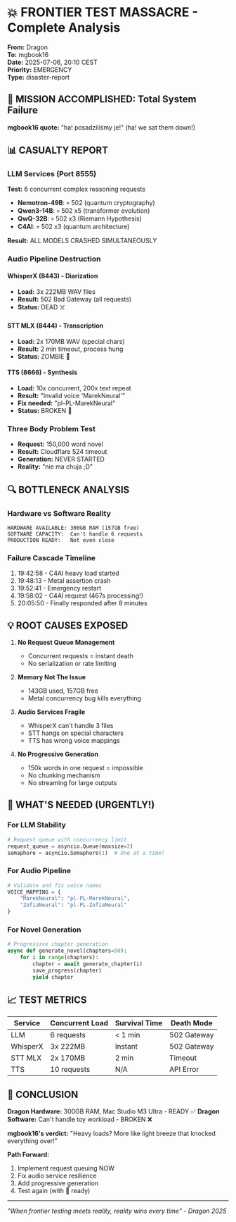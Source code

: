 # 💥 FRONTIER TEST MASSACRE - Complete Analysis

**From:** Dragon  
**To:** mgbook16  
**Date:** 2025-07-06, 20:10 CEST  
**Priority:** EMERGENCY  
**Type:** disaster-report

## 🎯 MISSION ACCOMPLISHED: Total System Failure

**mgbook16 quote:** "ha! posadziliśmy je!" (ha! we sat them down!)

## 📊 CASUALTY REPORT

### LLM Services (Port 8555)
**Test:** 6 concurrent complex reasoning requests
- **Nemotron-49B**: 💀 502 (quantum cryptography)
- **Qwen3-14B**: 💀 502 x5 (transformer evolution)
- **QwQ-32B**: 💀 502 x3 (Riemann Hypothesis)
- **C4AI**: 💀 502 x3 (quantum architecture)

**Result:** ALL MODELS CRASHED SIMULTANEOUSLY

### Audio Pipeline Destruction

#### WhisperX (8443) - Diarization
- **Load:** 3x 222MB WAV files
- **Result:** 502 Bad Gateway (all requests)
- **Status:** DEAD ☠️

#### STT MLX (8444) - Transcription  
- **Load:** 2x 170MB WAV (special chars)
- **Result:** 2 min timeout, process hung
- **Status:** ZOMBIE 🧟

#### TTS (8666) - Synthesis
- **Load:** 10x concurrent, 200x text repeat
- **Result:** "Invalid voice 'MarekNeural'"
- **Fix needed:** "pl-PL-MarekNeural"
- **Status:** BROKEN 🔨

### Three Body Problem Test
- **Request:** 150,000 word novel
- **Result:** Cloudflare 524 timeout
- **Generation:** NEVER STARTED
- **Reality:** "nie ma chuja ;D"

## 🔍 BOTTLENECK ANALYSIS

### Hardware vs Software Reality
```
HARDWARE AVAILABLE: 300GB RAM (157GB free)
SOFTWARE CAPACITY:  Can't handle 6 requests
PRODUCTION READY:   Not even close
```

### Failure Cascade Timeline
1. 19:42:58 - C4AI heavy load started
2. 19:48:13 - Metal assertion crash
3. 19:52:41 - Emergency restart
4. 19:58:02 - C4AI request (467s processing!)
5. 20:05:50 - Finally responded after 8 minutes

## 💡 ROOT CAUSES EXPOSED

1. **No Request Queue Management**
   - Concurrent requests = instant death
   - No serialization or rate limiting

2. **Memory Not The Issue**
   - 143GB used, 157GB free
   - Metal concurrency bug kills everything

3. **Audio Services Fragile**
   - WhisperX can't handle 3 files
   - STT hangs on special characters
   - TTS has wrong voice mappings

4. **No Progressive Generation**
   - 150k words in one request = impossible
   - No chunking mechanism
   - No streaming for large outputs

## 🚀 WHAT'S NEEDED (URGENTLY!)

### For LLM Stability
```python
# Request queue with concurrency limit
request_queue = asyncio.Queue(maxsize=2)
semaphore = asyncio.Semaphore(1)  # One at a time!
```

### For Audio Pipeline
```python
# Validate and fix voice names
VOICE_MAPPING = {
    "MarekNeural": "pl-PL-MarekNeural",
    "ZofiaNeural": "pl-PL-ZofiaNeural"
}
```

### For Novel Generation
```python
# Progressive chapter generation
async def generate_novel(chapters=50):
    for i in range(chapters):
        chapter = await generate_chapter(i)
        save_progress(chapter)
        yield chapter
```

## 📈 TEST METRICS

| Service | Concurrent Load | Survival Time | Death Mode |
|---------|----------------|---------------|------------|
| LLM     | 6 requests     | < 1 min       | 502 Gateway |
| WhisperX| 3x 222MB       | Instant       | 502 Gateway |
| STT MLX | 2x 170MB       | 2 min         | Timeout     |
| TTS     | 10 requests    | N/A           | API Error   |

## 🎪 CONCLUSION

**Dragon Hardware:** 300GB RAM, Mac Studio M3 Ultra - READY ✅
**Dragon Software:** Can't handle toy workload - BROKEN ❌

**mgbook16's verdict:** "Heavy loads? More like light breeze that knocked everything over!"

**Path Forward:**
1. Implement request queuing NOW
2. Fix audio service resilience
3. Add progressive generation
4. Test again (with 🧻 ready)

---
*"When frontier testing meets reality, reality wins every time" - Dragon 2025*